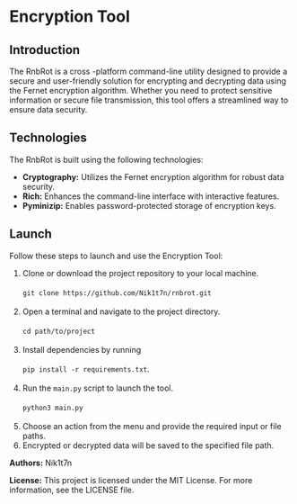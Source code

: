 <h1>Encryption Tool</h1>
<h2>Introduction</h2>
<p>The RnbRot is a cross -platform command-line utility designed to provide a secure and user-friendly solution for encrypting and decrypting data using the Fernet encryption algorithm. Whether you need to protect sensitive information or secure file transmission, this tool offers a streamlined way to ensure data security.</p>
<h2>Technologies</h2>
<p>The RnbRot is built using the following technologies:</p>
<ul>
  <li><strong>Cryptography:</strong> Utilizes the Fernet encryption algorithm for robust data security.</li>
  <li><strong>Rich:</strong> Enhances the command-line interface with interactive features.</li>
  <li><strong>Pyminizip:</strong> Enables password-protected storage of encryption keys.</li>
</ul>
<h2>Launch</h2>
<p>Follow these steps to launch and use the Encryption Tool:</p>
<ol>
  <li>Clone or download the project repository to your local machine.<br><br>
    <code>git clone https://github.com/Nik1t7n/rnbrot.git</code></li><br>
  <li>Open a terminal and navigate to the project directory.<br><br>
    <code>cd path/to/project</code></li><br>
  <li>Install dependencies by running<br><br>
    <code>pip install -r requirements.txt</code>.</li><br>
  <li>Run the <code>main.py</code> script to launch the tool.<br><br>
    <code>python3 main.py</code></li><br>
  <li>Choose an action from the menu and provide the required input or file paths.</li>
  <li>Encrypted or decrypted data will be saved to the specified file path.</li>
</ol>
<p><strong>Authors:</strong> Nik1t7n</p>
<p><strong>License:</strong> This project is licensed under the MIT License. For more information, see the LICENSE file.</p>
